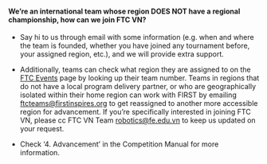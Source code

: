 <h4>We’re an international team whose region DOES NOT have a regional championship, how can we join FTC VN?</h4>

<ul>
  <li>
    <p>Say hi to us through email with some information (e.g. when and where the team is founded, whether you have joined any tournament before, your assigned region, etc.), and we will provide extra support. </p>
  </li>
  <li>
    <p>Additionally, teams can check what region they are assigned to on the <a href="https://ftc-events.firstinspires.org/">FTC Events</a> page by looking up their team number. Teams in regions that do not have a local program delivery partner, or who are geographically isolated within their home region can work with FIRST by emailing <a href="mailto:ftcteams@firstinspires.org">ftcteams@firstinspires.org</a> to get reassigned to another more accessible region for advancement. If you’re specifically interested in joining FTC VN, please cc FTC VN Team <a href="mailto:robotics@fe.edu.vn">robotics@fe.edu.vn</a> to keep us updated on your request. </p>
  </li>
  <li>
    <p>Check ‘4. Advancement’ in the Competition Manual for more information. </p>
  </li>
</ul>

